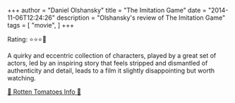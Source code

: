 +++
author = "Daniel Olshansky"
title = "The Imitation Game"
date = "2014-11-06T12:24:26"
description = "Olshansky's review of The Imitation Game"
tags = [
    "movie",
]
+++

Rating: ⭐⭐⭐🌟

A quirky and eccentric collection of characters, played by a great set of actors, led by an inspiring story that feels stripped and dismantled of authenticity and detail, leads to a film it slightly disappointing but worth watching.

[🍅 Rotten Tomatoes Info 🍅](https://www.rottentomatoes.com//m/the_imitation_game)